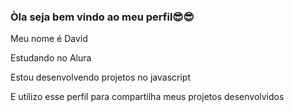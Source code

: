 ### Òla seja bem vindo ao meu perfil😎😎

Meu nome é David

Estudando no Alura

Estou desenvolvendo projetos no javascript

E utilizo esse perfil para compartilha meus projetos desenvolvidos
